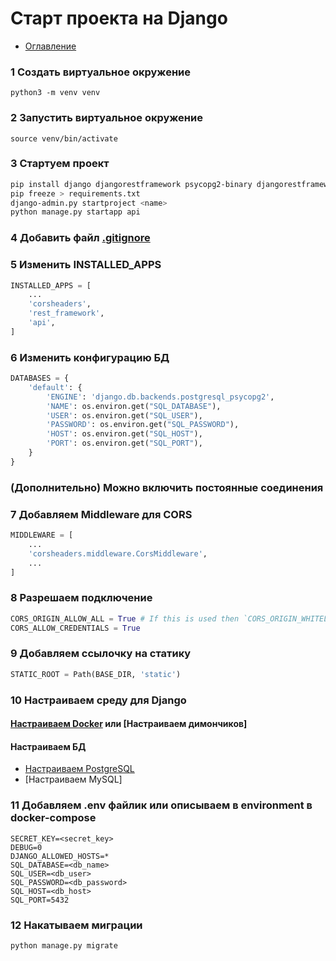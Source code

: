 # Старт проекта на Django

+ [Оглавление](../README.md)

### 1 Создать виртуальное окружение

```
python3 -m venv venv
```

### 2 Запустить виртуальное окружение

```
source venv/bin/activate
```
### 3 Стартуем проект
```bash
pip install django djangorestframework psycopg2-binary djangorestframework-simplejwt django-cors-headers
pip freeze > requirements.txt
django-admin.py startproject <name>
python manage.py startapp api
```
### 4 Добавить файл [.gitignore](gitignore.md)
### 5 Изменить INSTALLED_APPS
```python
INSTALLED_APPS = [
    ...
    'corsheaders',
    'rest_framework',
    'api',
]
```

### 6 Изменить конфигурацию БД

```python
DATABASES = {
    'default': {
        'ENGINE': 'django.db.backends.postgresql_psycopg2',
        'NAME': os.environ.get("SQL_DATABASE"),
        'USER': os.environ.get("SQL_USER"),
        'PASSWORD': os.environ.get("SQL_PASSWORD"),
        'HOST': os.environ.get("SQL_HOST"),
        'PORT': os.environ.get("SQL_PORT"),
    }
}
```
### (Дополнительно) Можно включить постоянные соединения

### 7 Добавляем Middleware для CORS
```python
MIDDLEWARE = [
    ...
    'corsheaders.middleware.CorsMiddleware',
    ...
]
```
### 8 Разрешаем подключение
```python
CORS_ORIGIN_ALLOW_ALL = True # If this is used then `CORS_ORIGIN_WHITELIST` will not have any effect
CORS_ALLOW_CREDENTIALS = True
```
### 9 Добавляем ссылочку на статику
```python
STATIC_ROOT = Path(BASE_DIR, 'static')
```
### 10 Настраиваем среду для Django
#### [Настраиваем Docker](../devops/django-docker.md) или [Настраиваем димончиков]
#### Настраиваем БД
+ [Настраиваем PostgreSQL](../database/start_postgres.md)
+ [Настраиваем MySQL]

### 11 Добавляем .env файлик или описываем в environment в docker-compose
```
SECRET_KEY=<secret_key>
DEBUG=0
DJANGO_ALLOWED_HOSTS=*
SQL_DATABASE=<db_name>
SQL_USER=<db_user>
SQL_PASSWORD=<db_password>
SQL_HOST=<db_host>
SQL_PORT=5432
```
### 12 Накатываем миграции
```python
python manage.py migrate
```


